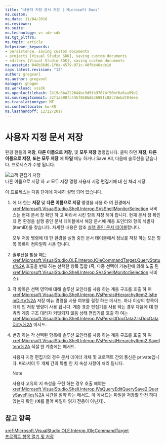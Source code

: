 ```yaml
---
title: "사용자 지정 문서 저장 | Microsoft Docs"
ms.custom: 
ms.date: 11/04/2016
ms.reviewer: 
ms.suite: 
ms.technology: vs-ide-sdk
ms.tgt_pltfrm: 
ms.topic: article
helpviewer_keywords:
- persistence, saving custom documents
- projects [Visual Studio SDK], saving custom documents
- editors [Visual Studio SDK], saving custom documents
ms.assetid: 040b36d6-1f0a-4579-971c-40fbb46ade1d
caps.latest.revision: "12"
author: gregvanl
ms.author: gregvanl
manager: ghogen
ms.workload: vssdk
ms.openlocfilehash: 2b19c6ba222644bc9d5fb97874f50bf6a6aa59d2
ms.sourcegitcommit: 32f1a690fc445f9586d53698fc82c7debd784eeb
ms.translationtype: MT
ms.contentlocale: ko-KR
ms.lasthandoff: 12/22/2017
---
```

# <a name="saving-a-custom-document"></a>사용자 지정 문서 저장
환경 핸들의 **저장**, **다른 이름으로 저장**, 및 **모두 저장** 명령입니다. 클릭 하면 **저장**, **다른 이름으로 저장**, **또는 모두 저장** 에 **파일** 메뉴 하거나 Save All, 다음에 솔루션을 닫습니다. 프로세스가 수행 됩니다.  
  
 ![고객 편집기 저장](../../extensibility/internals/media/private.gif "개인")  
다른 이름으로 저장 하 고 모두 저장 명령 사용자 지정 편집기에 대 한 처리 저장  
  
 이 프로세스는 다음 단계에 자세히 설명 되어 있습니다.  
  
1.  에 대 한는 **저장** 및 **다른 이름으로 저장** 명령을 사용 하 여 환경에서 <xref:Microsoft.VisualStudio.Shell.Interop.SVsShellMonitorSelection> 서비스는 현재 문서 창 확인 하 고 따라서 시킨 항목 저장 해야 합니다. 현재 문서 창 확인 되 면 환경을 실행 중인 문서 테이블에서 해당 문서에 계층 포인터와 항목 식별자 (itemID)를 찾습니다. 자세한 내용은 참조 [실행 중인 문서 테이블](../../extensibility/internals/running-document-table.md)합니다.  
  
     모두 저장 명령에 대 한 환경을 실행 중인 문서 테이블에서 정보를 저장 하는 모든 항목 목록이 컴파일하 사용 합니다.  
  
2.  솔루션을 받을 때는 <xref:Microsoft.VisualStudio.OLE.Interop.IOleCommandTarget.QueryStatus%2A> 호출을 반복 하는 선택한 항목 집합 (즉, 다중 선택이 가능한에 의해 노출 된 <xref:Microsoft.VisualStudio.Shell.Interop.SVsShellMonitorSelection> 서비스).  
  
3.  각 항목은 선택 영역에 대해 솔루션 포인터를 사용 하는 계층 구조를 호출 하 여 <xref:Microsoft.VisualStudio.Shell.Interop.IVsPersistHierarchyItem2.IsItemDirty%2A> 저장 메뉴 명령을 사용 여부를 결정 하는 메서드. 하나 이상의 항목이 더티 인 저장 명령이 사용 됩니다. 계층 표준 편집기를 사용 하는 경우 다음에 대 한 쿼리 계층 구조 대리자 커밋되지 않음 상태 편집기를 호출 하 여는 <xref:Microsoft.VisualStudio.Shell.Interop.IVsPersistDocData2.IsDocDataDirty%2A> 메서드.  
  
4.  변경 하는 각 선택된 항목에 솔루션 포인터를 사용 하는 계층 구조를 호출 하 여 <xref:Microsoft.VisualStudio.Shell.Interop.IVsPersistHierarchyItem2.SaveItem%2A> 적절 한 계층에는 메서드.  
  
     사용자 지정 편집기의 경우 문서 데이터 개체 및 프로젝트 간의 통신은 private입니다. 따라서이 두 개체 간의 특별 한 지 속성 사항이 처리 됩니다.  
  
    > [!NOTE]
    >  사용자 고유의 지 속성을 구현 하는 경우 호출 해야는 <xref:Microsoft.VisualStudio.Shell.Interop.IVsQueryEditQuerySave2.QuerySaveFiles%2A> 시간을 절약 하는 메서드. 이 메서드는 파일을 저장할 안전 하다 있는지 확인 (예를 들어 파일이 읽기 전용이 아닌지).  
  
## <a name="see-also"></a>참고 항목  
 <xref:Microsoft.VisualStudio.OLE.Interop.IOleCommandTarget>   
 [프로젝트 항목 열기 및 저장](../../extensibility/internals/opening-and-saving-project-items.md)